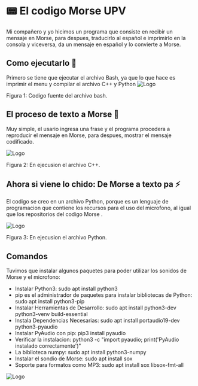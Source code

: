 
# 📟 El codigo Morse UPV

Mi compañero y yo hicimos un programa que consiste en recibir un mensaje en Morse, para despues, traducirlo al español e imprimirlo en la consola y viceversa, da un mensaje en español y lo convierte a Morse.

## Como ejecutarlo 🎯
Primero se tiene que ejecutar el archivo Bash, ya que lo que hace es imprimir el menu y compilar el archivo C++ y Python
![Logo](https://cdn.discordapp.com/attachments/1074344483824603217/1346148761306660974/Screenshot_from_2025-03-03_09-47-58.png?ex=67c7223a&is=67c5d0ba&hm=a0706260a26f83f88d87d4d0b6ec956fcebab172486372ee01c4360aa3a9825f&)

Figura 1: Codigo fuente del archivo bash.
## El proceso de texto a Morse 🍞
Muy simple, el usario ingresa una frase y el programa procedera a reproducir el mensaje en Morse, para despues, mostrar el mensaje codificado.

![Logo](https://cdn.discordapp.com/attachments/1074344483824603217/1346148761617043519/Screenshot_from_2025-03-03_09-50-46.png?ex=67c7223b&is=67c5d0bb&hm=0a94f4138ddf917784e688c845b8617b56ca1a1ff25800feac5326a3479a16a3&)

Figura 2: En ejecusion el archivo C++.
## Ahora si viene lo chido: De Morse a texto pa ⚡
El codigo se creo en un archivo Python, porque es un lenguaje de programacion que contiene los recursos para el uso del microfono, al igual que los repositorios del codigo Morse .

![Logo](https://cdn.discordapp.com/attachments/1074344483824603217/1346148761935548527/Screenshot_from_2025-03-03_09-53-56.png?ex=67c7223b&is=67c5d0bb&hm=e0a09f5b390e2e86823eca69e3659c0a0bb3274c0d023d51a12d02b3d4ef1f61&)

Figura 3: En ejecusion el archivo Python.


## Comandos

Tuvimos que instalar algunos paquetes para poder utilizar los sonidos de Morse y el microfono:

- Instalar Python3: sudo apt install python3
- pip es el administrador de paquetes para instalar bibliotecas de Python: sudo apt install python3-pip
- Instalar Herramientas de Desarrollo: sudo apt install python3-dev python3-venv build-essential
- Instala Dependencias Necesarias: sudo apt install portaudio19-dev python3-pyaudio
- Instalar PyAudio con pip: pip3 install pyaudio
- Verificar la instalacion: python3 -c "import pyaudio; print('PyAudio instalado correctamente')"
- La biblioteca numpy: sudo apt install python3-numpy
- Instalar el sondio de Morse: sudo apt install sox
- Soporte para formatos como MP3: sudo apt install sox libsox-fmt-all

![Logo](https://media.tenor.com/x8v1oNUOmg4AAAAM/rickroll-roll.gif)
